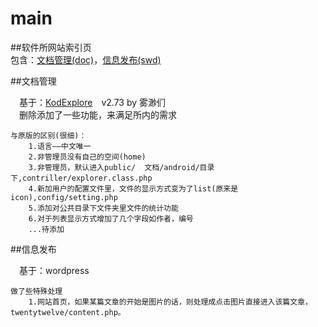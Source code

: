 main
====
##软件所网站索引页  
包含：<a href="#doc">文档管理(doc)</a>，<a href="#swd">信息发布(swd)</a>    

##<a name="doc">文档管理</a>  
	
&emsp;基于：<a href="https://github.com/kalcaddle/KODExplorer">KodExplore</a>&emsp;v2.73  by 雾渺们  
&emsp;删除添加了一些功能，来满足所内的需求  

	与原版的区别(很细)：  
		1.语言——中文唯一  
		2.非管理员没有自己的空间(home)  
		3.非管理员，默认进入public/  文档/android/目录下,contriller/explorer.class.php
		4.新加用户的配置文件里，文件的显示方式变为了list(原来是icon),config/setting.php
		5.添加对公共目录下文件夹里文件的统计功能
		6.对于列表显示方式增加了几个字段如作者，编号
		...待添加



##<a name="swd">信息发布</a>  

&emsp;基于：wordpress  

	做了些特殊处理  
		1.网站首页，如果某篇文章的开始是图片的话，则处理成点击图片直接进入该篇文章，twentytwelve/content.php。

